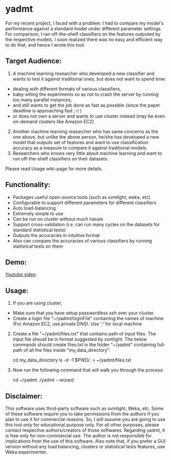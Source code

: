 # yadmt
For my recent project, I faced with a problem: I had to compare my model's performance against a standard model under different parameter settings. For comparison, I ran off-the-shelf classifiers on the features outputed by the respective models. I soon realized there was no easy and efficient way to do that, and hence I wrote this tool.
## Target Audience:

1. A machine learning researcher who developed a new classifier and wants to test it against traditional ones, but does not want to spend time:
  * dealing with different formats of various classifiers,
  * baby-sitting the experiments so as not to crash the server by running too many parallel instances,
  * and still wants to get the job done as fast as possible (since the paper deadline is approaching fast ;-) )
  * or does not own a server and wants to use cluster instead (may be even on-demand clusters like Amazon EC2). 
2. Another machine learning researcher who has same concerns as the one above, but unlike the above person, he/she has developed a new model that outputs set of features and want to use classification accuracy as a measure to compare it against traditional models.
3. Researchers who knows very little about machine learning and want to run off-the-shelf classifiers on their datasets. 

Please read Usage wiki-page for more details.

## Functionality:
* Packages useful open-source tools (such as svmlight, weka, etc)
* Configurable to support different parameters for different classifiers
* Auto load-balancing
* Extremely simple to use
* Can be run on cluster without much hassle
* Support cross-validation (i.e. can run many cycles on the datasets for standard statistical tests)
* Outputs the accuracies in intuitive format
* Also can compare the accuracies of various classifiers by running statistical tests on them

## Demo:
[Youtube video](https://www.youtube.com/watch?v=-gxLSx-NEjE)

## Usage:
1. If you are using cluster,
  * Make sure that you have setup passwordless ssh over your cluster.
  * Create a login file "~/yadmt/loginFile" containing the names of machine (For Amazon EC2, use private DNS). Use ':' for local machine 
  
2. Create a file "~/yadmt/files.txt" that contains path of input files. The input file should be in format suggested by svmlight. The below commands should create files.txt in the folder "~/yadmt" containing full-path of all the files inside "my_data_directory".

    cd my_data_directory
    ls -d -1 $PWD/*.* > ~/yadmt/files.txt

3. Now run the following command that will walk you through the process:

    cd ~/yadmt
    ./yadmt --wizard

## Disclaimer:
This software uses third-party software such as svmlight, Weka, etc. Some of these software require you to take permissions from the authors if you plan to use it for commercial reasons. So, I will assume you are going to use this tool only for educational purpose only. For all other purposes, please contact respective authors/creators of those softwares.
Regarding yadmt, it is free only for non-commercial use. The author is not responsible for implications from the use of this software.
Also note that, if you prefer a GUI version without any load balancing, clusters or statistical tests features, use Weka experimenter. 
